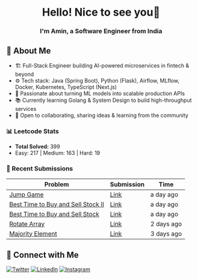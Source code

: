 
<h1 align="center">Hello! Nice to see you👋</h1>
<h3 align="center">I'm Amin, a Software Engineer from India </h3>

## 🚀 About Me  
- 🏗️ Full-Stack Engineer building AI-powered microservices in fintech & beyond
- ⚙️ Tech stack: Java (Spring Boot), Python (Flask), Airflow, MLflow, Docker, Kubernetes, TypeScript (Next.js)
- 🚀 Passionate about turning ML models into scalable production APIs
- 📚 Currently learning Golang & System Design to build high-throughput services
- 🤝 Open to collaborating, sharing ideas & learning from the community
<!--START_SECTION:LEETCODE-->
### 📊 Leetcode Stats
- **Total Solved:** 399
- Easy: 217 | Medium: 163 | Hard: 19

### 📝 Recent Submissions
| Problem | Submission | Time |
|---------|------------|------|
| [Jump Game](https://leetcode.com/problems/jump-game/) | [Link](https://leetcode.com/submissions/detail/1774614303/) | a day ago |
| [Best Time to Buy and Sell Stock II](https://leetcode.com/problems/best-time-to-buy-and-sell-stock-ii/) | [Link](https://leetcode.com/submissions/detail/1774037076/) | a day ago |
| [Best Time to Buy and Sell Stock](https://leetcode.com/problems/best-time-to-buy-and-sell-stock/) | [Link](https://leetcode.com/submissions/detail/1774026002/) | a day ago |
| [Rotate Array](https://leetcode.com/problems/rotate-array/) | [Link](https://leetcode.com/submissions/detail/1773797157/) | 2 days ago |
| [Majority Element](https://leetcode.com/problems/majority-element/) | [Link](https://leetcode.com/submissions/detail/1772243519/) | 3 days ago |

<!--END_SECTION:LEETCODE-->
## 📍 Connect with Me  
[![Twitter](https://img.shields.io/badge/Twitter-1DA1F2?logo=twitter&style=for-the-badge&logoColor=white)](https://twitter.com/aminlodhiya)  [![LinkedIn](https://img.shields.io/badge/LinkedIn-0077B5?logo=linkedin&style=for-the-badge&logoColor=white)](https://linkedin.com/in/aminlodhiya)  [![Instagram](https://img.shields.io/badge/Instagram-E4405F?logo=instagram&style=for-the-badge&logoColor=white)](https://instagram.com/aminlodhiya07)  
